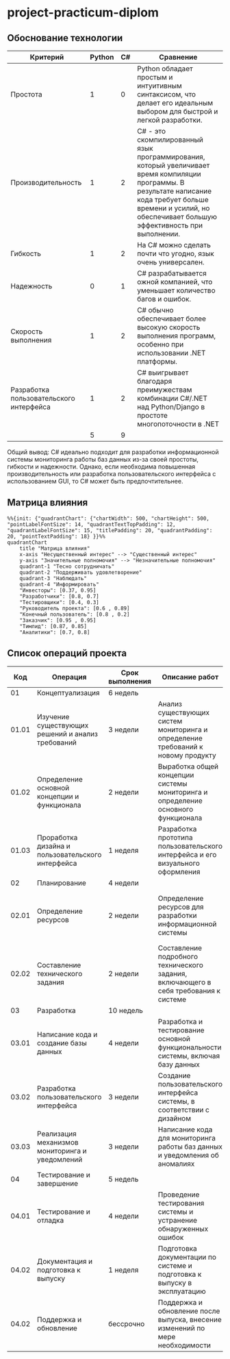 # project-practicum-diplom

## Обоснование технологии
| Критерий                                | Python | C# | Сравнение                                                                                                                                       |
|-----------------------------------------|--------|----|-------------------------------------------------------------------------------------------------------------------------------------------------|
| Простота                                |   1    |  0 | Python обладает простым и интуитивным синтаксисом, что делает его идеальным выбором для быстрой и легкой разработки.                            |
| Производительность                      |   1    |  2 | C# - это скомпилированный язык программирования, который увеличивает время компиляции программы. В результате написание кода требует больше времени и усилий, но обеспечивает большую эффективность при выполнении.|
| Гибкость                                |   1    |  2 | На C# можно сделать почти что угодно, язык очень универсален.                                |
| Надежность                              |   0    |  1 | C# разрабатывается ожной компанией, что уменьшает количество багов и ошибок.                      |
| Скорость выполнения                     |   1    |  2 | C# обычно обеспечивает более высокую скорость выполнения программ, особенно при использовании .NET платформы.                                   |
| Разработка пользовательского интерфейса |   1    |  2 | C# выигрывает благодаря преимужествам комбинации C#/.NET над Python/Django в простоте многопоточности в .NET|
|  |    5   |  9 | |

Общий вывод: C# идеально подходит для разработки информационной системы мониторинга работы баз данных из-за своей простоты, гибкости и надежности. Однако, если необходима повышенная производительность или разработка пользовательского интерфейса с использованием GUI, то C# может быть предпочтительнее.


## Матрица влияния
```mermaid
%%{init: {"quadrantChart": {"chartWidth": 500, "chartHeight": 500, "pointLabelFontSize": 14, "quadrantTextTopPadding": 12, "quadrantLabelFontSize": 15, "titlePadding": 20, "quadrantPadding": 20, "pointTextPadding": 18} }}%%
quadrantChart
    title "Матрица влияния"
    x-axis "Несущественный интерес" --> "Существенный интерес"
    y-axis "Значительные полномочия" --> "Незначительные полномочия"
    quadrant-1 "Тесно сотрудничать"
    quadrant-2 "Поддерживать удовлетворение"
    quadrant-3 "Наблюдать"
    quadrant-4 "Информировать"
	"Инвесторы": [0.37, 0.95]
    "Разработчики": [0.8, 0.7]
    "Тестировщики": [0.4, 0.3]
    "Руководитель проекта": [0.6 , 0.89]
    "Конечный пользователь": [0.8 , 0.2]
    "Заказчик": [0.95 , 0.95]
    "Тимлид": [0.87, 0.85]
    "Аналитики": [0.7, 0.8]
```
## Список операций проекта
| Код | Операция                                          | Срок выполнения | Описание работ                                                              | Артефакт  |
|-----|---------------------------------------------------|---------|-------------------------------------------------------------------------------------|---|
|01   | Концептуализация                                  |6 недель |                                                                                     | |
|01.01| Изучение существующих решений и анализ требований |3 недели | Анализ существующих систем мониторинга и определение требований к новому продукту   | Список существующих решений конкурентов и требований |
|01.02| Определение основной концепции и функционала      |2 недели | Выработка общей концепции системы мониторинга и определение основного функционала   | Концепция и Список необходимых функций |
|01.03| Проработка дизайна и пользовательского интерфейса |1 неделя | Разработка прототипа пользовательского интерфейса и его визуального оформления      | Прототип интерфейса|
|02   | Планирование                                      |4 недели |                                                                                     | |
|02.01| Определение ресурсов                              |2 недели | Определение ресурсов для разработки информационной системы                          | Список необходимых материальных и человеческих ресурсов|
|02.02| Составление технического задания                  |2 недели | Составление подробного технического задания, включающего в себя требования к системе| Готовое техническое задание|
|03   | Разработка                                        |10 недель|                                                                                     | |
|03.01| Написание кода и создание базы данных             |4 недели | Разработка и тестирование основной функциональности системы, включая базу данных    | База данных |
|03.02| Разработка пользовательского интерфейса           |3 недели | Создание пользовательского интерфейса системы, в соответствии с дизайном            | Готовый интерфес|
|03.03| Реализация механизмов мониторинга и уведомлений   |3 недели | Написание кода для мониторинга работы баз данных и уведомления об аномалиях         | Код |
|04   | Тестирование и завершение                         |5 недель |                                                                                     | |
|04.01| Тестирование и отладка                            |4 недели | Проведение тестирования системы и устранение обнаруженных ошибок                    | Код |
|04.02| Документация и подготовка к выпуску               |1 неделя | Подготовка документации по системе и подготовка к выпуску в эксплуатацию            | Докуметы|
|04.02| Поддержка и обновление                            |бессрочно| Поддержка и обновление  после  выпуска, внесение изменений по мере необходимости    | Отчет об отзывах пользователей |
